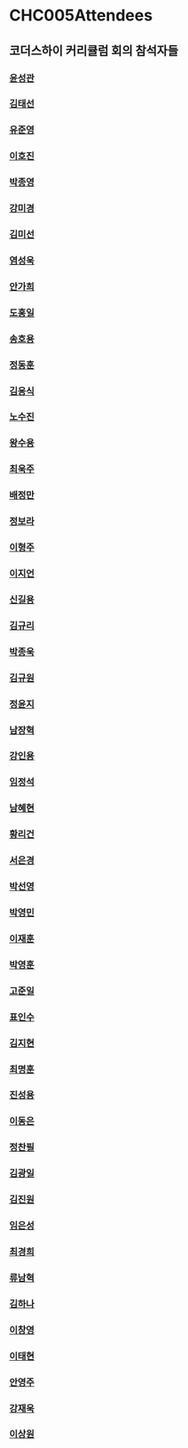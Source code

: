 # CHC005Attendees
## 코더스하이 커리큘럼 회의 참석자들
### [	윤성관	](	https://github.com/CodersHigh/CHC005Attendees/blob/master/seongkwanyoon.md	)
### [	김태선	](	https://github.com/CodersHigh/CHC005Attendees/blob/master/taeseonkim.md	)
### [	유준영	](	https://github.com/CodersHigh/CHC005Attendees/blob/master/joonyoungyoo.md	)
### [	이호진	](	https://github.com/CodersHigh/CHC005Attendees/blob/master/hojinlee.md	)
### [	박종영	](	https://github.com/CodersHigh/CHC005Attendees/blob/master/jongyoungpark.md	)
### [	강미경	](	https://github.com/CodersHigh/CHC005Attendees/blob/master/mikyungkang.md	)
### [	김미선	](	https://github.com/CodersHigh/CHC005Attendees/blob/master/miseonkim.md	)
### [	염성욱	](	https://github.com/CodersHigh/CHC005Attendees/blob/master/seongookyeom.md	)
### [	안가희	](	https://github.com/CodersHigh/CHC005Attendees/blob/master/gaheeahn.md	)
### [	도홍일	](	https://github.com/CodersHigh/CHC005Attendees/blob/master/hongildo.md	)
### [	송호용	](	https://github.com/CodersHigh/CHC005Attendees/blob/master/hoyongsong.md	)
### [	정동훈	](	https://github.com/CodersHigh/CHC005Attendees/blob/master/donghoonjeong.md	)
### [	김응식	](	https://github.com/CodersHigh/CHC005Attendees/blob/master/yongsikkim.md	)
### [	노수진	](	https://github.com/CodersHigh/CHC005Attendees/blob/master/soojinno.md	)
### [	왕수용	](	https://github.com/CodersHigh/CHC005Attendees/blob/master/sooyongwang.md	)
### [	최욱주	](	https://github.com/CodersHigh/CHC005Attendees/blob/master/ookjoochoi.md	)
### [	배정만	](	https://github.com/CodersHigh/CHC005Attendees/blob/master/jeongminbae.md	)
### [	정보라	](	https://github.com/CodersHigh/CHC005Attendees/blob/master/borajeong.md	)
### [	이형주	](	https://github.com/CodersHigh/CHC005Attendees/blob/master/hyangjoolee.md	)
### [	이지언	](	https://github.com/CodersHigh/CHC005Attendees/blob/master/jiieonlee.md	)
### [	신길용	](	https://github.com/CodersHigh/CHC005Attendees/blob/master/gilyongshin.md	)
### [	김규리	](	https://github.com/CodersHigh/CHC005Attendees/blob/master/kyurikim.md	)
### [	박종욱	](	https://github.com/CodersHigh/CHC005Attendees/blob/master/joongwookpark.md	)
### [	김규원	](	https://github.com/CodersHigh/CHC005Attendees/blob/master/kyuwonkim.md	)
### [	정윤지	](	https://github.com/CodersHigh/CHC005Attendees/blob/master/yoonjijeong.md	)
### [	남장혁	](	https://github.com/CodersHigh/CHC005Attendees/blob/master/jangjhjuknam.md	)
### [	강인용	](	https://github.com/CodersHigh/CHC005Attendees/blob/master/inyongkang.md	)
### [	임정석	](	https://github.com/CodersHigh/CHC005Attendees/blob/master/jeongseoklim.md	)
### [	남혜현	](	https://github.com/CodersHigh/CHC005Attendees/blob/master/haehyennam.md	)
### [	황리건	](	https://github.com/CodersHigh/CHC005Attendees/blob/master/leegeonhwang.md	)
### [	서은경	](	https://github.com/CodersHigh/CHC005Attendees/blob/master/eonkeongseo.md	)
### [	박선영	](	https://github.com/CodersHigh/CHC005Attendees/blob/master/seonyongpark.md	)
### [	박영민	](	https://github.com/CodersHigh/CHC005Attendees/blob/master/yongminpark.md	)
### [	이재훈	](	https://github.com/CodersHigh/CHC005Attendees/blob/master/jaehoonlee.md	)
### [	박영훈	](	https://github.com/CodersHigh/CHC005Attendees/blob/master/younghoonpark.md	)
### [	고준일	](	https://github.com/CodersHigh/CHC005Attendees/blob/master/joonilko.md	)
### [	표인수	](	https://github.com/CodersHigh/CHC005Attendees/blob/master/insoopyo.md	)
### [	김지현	](	https://github.com/CodersHigh/CHC005Attendees/blob/master/jihyunkim.md	)
### [	최명훈	](	https://github.com/CodersHigh/CHC005Attendees/blob/master/myunghoonchoi.md	)
### [	진성용	](	https://github.com/CodersHigh/CHC005Attendees/blob/master/seongyongjin.md	)
### [	이동은	](	https://github.com/CodersHigh/CHC005Attendees/blob/master/dongeunlee.md	)
### [	정찬필	](	https://github.com/CodersHigh/CHC005Attendees/blob/master/chanphiljeong.md	)
### [	김광일	](	https://github.com/CodersHigh/CHC005Attendees/blob/master/kwangilkim.md	)
### [	김진원	](	https://github.com/CodersHigh/CHC005Attendees/blob/master/jinwonkim.md	)
### [	임은성	](	https://github.com/CodersHigh/CHC005Attendees/blob/master/eonseonglim.md	)
### [	최경희	](	https://github.com/CodersHigh/CHC005Attendees/blob/master/kyngheechoi.md	)
### [	류남혁	](	https://github.com/CodersHigh/CHC005Attendees/blob/master/namhyukryu.md	)
### [	김하나	](	https://github.com/CodersHigh/CHC005Attendees/blob/master/hanakim.md	)
### [	이창영	](	https://github.com/CodersHigh/CHC005Attendees/blob/master/changyounglee.md	)
### [	이태현	](	https://github.com/CodersHigh/CHC005Attendees/blob/master/taehyunlee.md	)
### [	안영주	](	https://github.com/CodersHigh/CHC005Attendees/blob/master/youngjooahn.md	)
### [	강재욱	](	https://github.com/CodersHigh/CHC005Attendees/blob/master/jewookkang.md	)
### [	이상원	](	https://github.com/CodersHigh/CHC005Attendees/blob/master/sangwonlee.md	)

